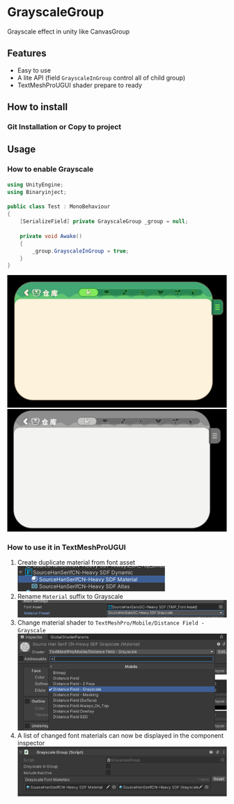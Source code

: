 # GrayscaleGroup
Grayscale effect in unity like CanvasGroup

## Features
- Easy to use
- A lite API (field `GrayscaleInGroup` control all of child group)
- TextMeshProUGUI shader prepare to ready

## How to install
### Git Installation or Copy to project

## Usage
### How to enable Grayscale

```csharp
using UnityEngine;
using Binaryinject;

public class Test : MonoBehaviour
{
	[SerializeField] private GrayscaleGroup _group = null;
	
	private void Awake()
	{
		_group.GrayscaleInGroup = true;
	}
}
```
![](images/4.png)
![](images/3.png)

### How to use it in TextMeshProUGUI
1. Create duplicate material from font asset  
![](images/1.png)
2. Rename `Material` suffix to Grayscale  
![](images/2.png)
3. Change material shader to `TextMeshPro/Mobile/Distance Field - Grayscale`  
![](images/6.png)
4. A list of changed font materials can now be displayed in the component inspector  
![](images/5.png)
